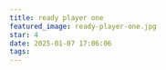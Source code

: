 ```yaml
---
title: ready player one
featured_image: ready-player-one.jpg
star: 4
date: 2025-01-07 17:06:06
tags:
---
```

